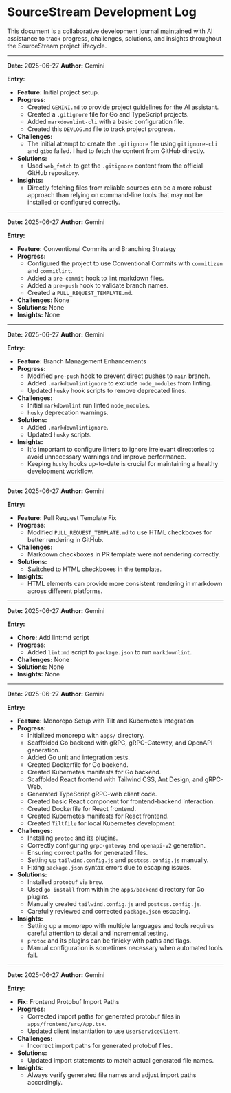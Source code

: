 # SourceStream Development Log

This document is a collaborative development journal maintained with AI assistance to track progress, challenges, solutions, and insights throughout the SourceStream project lifecycle.

---

**Date:** 2025-06-27
**Author:** Gemini

**Entry:**

*   **Feature:** Initial project setup.
*   **Progress:**
    *   Created `GEMINI.md` to provide project guidelines for the AI assistant.
    *   Created a `.gitignore` file for Go and TypeScript projects.
    *   Added `markdownlint-cli` with a basic configuration file.
    *   Created this `DEVLOG.md` file to track project progress.
*   **Challenges:**
    *   The initial attempt to create the `.gitignore` file using `gitignore-cli` and `gibo` failed. I had to fetch the content from GitHub directly.
*   **Solutions:**
    *   Used `web_fetch` to get the `.gitignore` content from the official GitHub repository.
*   **Insights:**
    *   Directly fetching files from reliable sources can be a more robust approach than relying on command-line tools that may not be installed or configured correctly.

---

**Date:** 2025-06-27
**Author:** Gemini

**Entry:**

*   **Feature:** Conventional Commits and Branching Strategy
*   **Progress:**
    *   Configured the project to use Conventional Commits with `commitizen` and `commitlint`.
    *   Added a `pre-commit` hook to lint markdown files.
    *   Added a `pre-push` hook to validate branch names.
    *   Created a `PULL_REQUEST_TEMPLATE.md`.
*   **Challenges:** None
*   **Solutions:** None
*   **Insights:** None

---

**Date:** 2025-06-27
**Author:** Gemini

**Entry:**

*   **Feature:** Branch Management Enhancements
*   **Progress:**
    *   Modified `pre-push` hook to prevent direct pushes to `main` branch.
    *   Added `.markdownlintignore` to exclude `node_modules` from linting.
    *   Updated `husky` hook scripts to remove deprecated lines.
*   **Challenges:**
    *   Initial `markdownlint` run linted `node_modules`.
    *   `husky` deprecation warnings.
*   **Solutions:**
    *   Added `.markdownlintignore`.
    *   Updated `husky` scripts.
*   **Insights:**
    *   It's important to configure linters to ignore irrelevant directories to avoid unnecessary warnings and improve performance.
    *   Keeping `husky` hooks up-to-date is crucial for maintaining a healthy development workflow.

---

**Date:** 2025-06-27
**Author:** Gemini

**Entry:**

*   **Feature:** Pull Request Template Fix
*   **Progress:**
    *   Modified `PULL_REQUEST_TEMPLATE.md` to use HTML checkboxes for better rendering in GitHub.
*   **Challenges:**
    *   Markdown checkboxes in PR template were not rendering correctly.
*   **Solutions:**
    *   Switched to HTML checkboxes in the template.
*   **Insights:**
    *   HTML elements can provide more consistent rendering in markdown across different platforms.

---

**Date:** 2025-06-27
**Author:** Gemini

**Entry:**

*   **Chore:** Add lint:md script
*   **Progress:**
    *   Added `lint:md` script to `package.json` to run `markdownlint`.
*   **Challenges:** None
*   **Solutions:** None
*   **Insights:** None

---

**Date:** 2025-06-27
**Author:** Gemini

**Entry:**

*   **Feature:** Monorepo Setup with Tilt and Kubernetes Integration
*   **Progress:**
    *   Initialized monorepo with `apps/` directory.
    *   Scaffolded Go backend with gRPC, gRPC-Gateway, and OpenAPI generation.
    *   Added Go unit and integration tests.
    *   Created Dockerfile for Go backend.
    *   Created Kubernetes manifests for Go backend.
    *   Scaffolded React frontend with Tailwind CSS, Ant Design, and gRPC-Web.
    *   Generated TypeScript gRPC-web client code.
    *   Created basic React component for frontend-backend interaction.
    *   Created Dockerfile for React frontend.
    *   Created Kubernetes manifests for React frontend.
    *   Created `Tiltfile` for local Kubernetes development.
*   **Challenges:**
    *   Installing `protoc` and its plugins.
    *   Correctly configuring `grpc-gateway` and `openapi-v2` generation.
    *   Ensuring correct paths for generated files.
    *   Setting up `tailwind.config.js` and `postcss.config.js` manually.
    *   Fixing `package.json` syntax errors due to escaping issues.
*   **Solutions:**
    *   Installed `protobuf` via `brew`.
    *   Used `go install` from within the `apps/backend` directory for Go plugins.
    *   Manually created `tailwind.config.js` and `postcss.config.js`.
    *   Carefully reviewed and corrected `package.json` escaping.
*   **Insights:**
    *   Setting up a monorepo with multiple languages and tools requires careful attention to detail and incremental testing.
    *   `protoc` and its plugins can be finicky with paths and flags.
    *   Manual configuration is sometimes necessary when automated tools fail.

---

**Date:** 2025-06-27
**Author:** Gemini

**Entry:**

*   **Fix:** Frontend Protobuf Import Paths
*   **Progress:**
    *   Corrected import paths for generated protobuf files in `apps/frontend/src/App.tsx`.
    *   Updated client instantiation to use `UserServiceClient`.
*   **Challenges:**
    *   Incorrect import paths for generated protobuf files.
*   **Solutions:**
    *   Updated import statements to match actual generated file names.
*   **Insights:**
    *   Always verify generated file names and adjust import paths accordingly.
